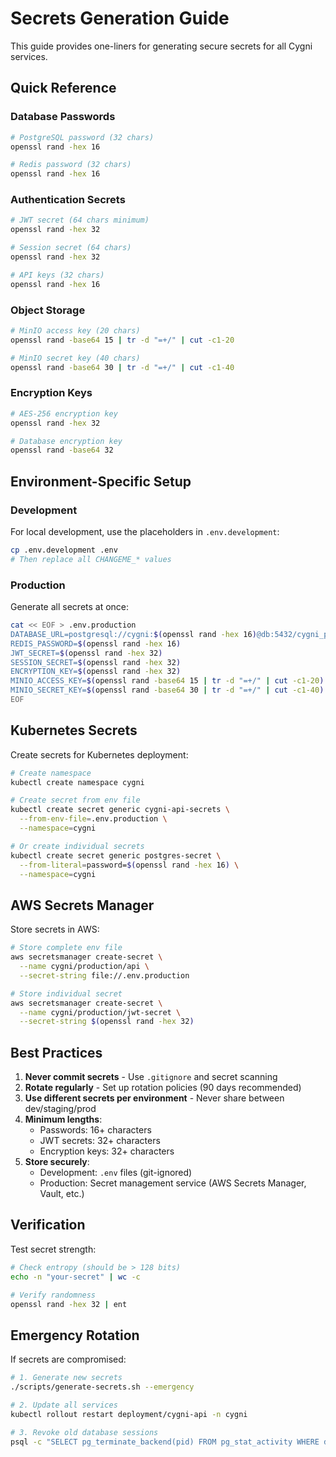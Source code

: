 # Secrets Generation Guide

This guide provides one-liners for generating secure secrets for all Cygni services.

## Quick Reference

### Database Passwords

```bash
# PostgreSQL password (32 chars)
openssl rand -hex 16

# Redis password (32 chars)
openssl rand -hex 16
```

### Authentication Secrets

```bash
# JWT secret (64 chars minimum)
openssl rand -hex 32

# Session secret (64 chars)
openssl rand -hex 32

# API keys (32 chars)
openssl rand -hex 16
```

### Object Storage

```bash
# MinIO access key (20 chars)
openssl rand -base64 15 | tr -d "=+/" | cut -c1-20

# MinIO secret key (40 chars)
openssl rand -base64 30 | tr -d "=+/" | cut -c1-40
```

### Encryption Keys

```bash
# AES-256 encryption key
openssl rand -hex 32

# Database encryption key
openssl rand -base64 32
```

## Environment-Specific Setup

### Development

For local development, use the placeholders in `.env.development`:

```bash
cp .env.development .env
# Then replace all CHANGEME_* values
```

### Production

Generate all secrets at once:

```bash
cat << EOF > .env.production
DATABASE_URL=postgresql://cygni:$(openssl rand -hex 16)@db:5432/cygni_prod
REDIS_PASSWORD=$(openssl rand -hex 16)
JWT_SECRET=$(openssl rand -hex 32)
SESSION_SECRET=$(openssl rand -hex 32)
ENCRYPTION_KEY=$(openssl rand -hex 32)
MINIO_ACCESS_KEY=$(openssl rand -base64 15 | tr -d "=+/" | cut -c1-20)
MINIO_SECRET_KEY=$(openssl rand -base64 30 | tr -d "=+/" | cut -c1-40)
EOF
```

## Kubernetes Secrets

Create secrets for Kubernetes deployment:

```bash
# Create namespace
kubectl create namespace cygni

# Create secret from env file
kubectl create secret generic cygni-api-secrets \
  --from-env-file=.env.production \
  --namespace=cygni

# Or create individual secrets
kubectl create secret generic postgres-secret \
  --from-literal=password=$(openssl rand -hex 16) \
  --namespace=cygni
```

## AWS Secrets Manager

Store secrets in AWS:

```bash
# Store complete env file
aws secretsmanager create-secret \
  --name cygni/production/api \
  --secret-string file://.env.production

# Store individual secret
aws secretsmanager create-secret \
  --name cygni/production/jwt-secret \
  --secret-string $(openssl rand -hex 32)
```

## Best Practices

1. **Never commit secrets** - Use `.gitignore` and secret scanning
2. **Rotate regularly** - Set up rotation policies (90 days recommended)
3. **Use different secrets per environment** - Never share between dev/staging/prod
4. **Minimum lengths**:
   - Passwords: 16+ characters
   - JWT secrets: 32+ characters
   - Encryption keys: 32+ characters
5. **Store securely**:
   - Development: `.env` files (git-ignored)
   - Production: Secret management service (AWS Secrets Manager, Vault, etc.)

## Verification

Test secret strength:

```bash
# Check entropy (should be > 128 bits)
echo -n "your-secret" | wc -c

# Verify randomness
openssl rand -hex 32 | ent
```

## Emergency Rotation

If secrets are compromised:

```bash
# 1. Generate new secrets
./scripts/generate-secrets.sh --emergency

# 2. Update all services
kubectl rollout restart deployment/cygni-api -n cygni

# 3. Revoke old database sessions
psql -c "SELECT pg_terminate_backend(pid) FROM pg_stat_activity WHERE datname='cygni_prod';"
```
